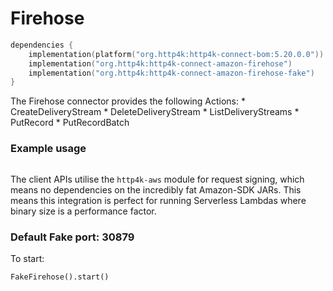 # Firehose

```kotlin
dependencies {
    implementation(platform("org.http4k:http4k-connect-bom:5.20.0.0"))
    implementation("org.http4k:http4k-connect-amazon-firehose")
    implementation("org.http4k:http4k-connect-amazon-firehose-fake")
}
```


The Firehose connector provides the following Actions:
     *  CreateDeliveryStream
     *  DeleteDeliveryStream
     *  ListDeliveryStreams
     *  PutRecord
     *  PutRecordBatch

### Example usage
```kotlin
```

The client APIs utilise the `http4k-aws` module for request signing, which means no dependencies on the incredibly fat Amazon-SDK JARs. This means this integration is perfect for running Serverless Lambdas where binary size is a performance factor.

### Default Fake port: 30879

To start:
```
FakeFirehose().start()
```
